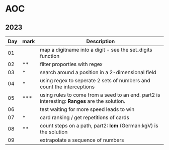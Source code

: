 # AOC

## 2023

| Day | mark | Description                                                                                   |
|-----|------|-----------------------------------------------------------------------------------------------|
| 01  |      | map a digitname into a digit - see the set_digits function                                    |
| 02  | **   | filter proporties with regex                                                                  |
| 03  | *    | search around a position in a 2-dimensional field                                             |
| 04  | *    | using regex to seperate 2 sets of numbers and count the interceptions                         |
| 05  | ***  | using rules to come from a seed to an end. part2 is interesting: **Ranges** are the solution. |
| 06  |      | test waiting for more speed leads to win                                                      |
| 07  | *    | card ranking / get repetitions of cards                                                       |
| 08  | **   | count steps on a path, part2: **lcm** (German:kgV) is the solution                            |
| 09  |      | extrapolate a sequence of numbers                                                             |





